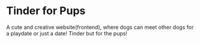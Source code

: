 # Tinder for Pups
A cute and creative website(frontend), where dogs can meet other dogs for a playdate or just a date! Tinder but for the pups!
